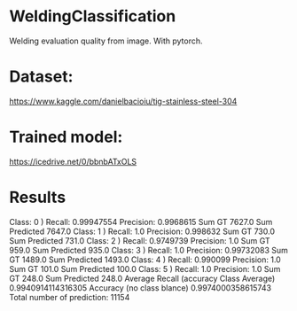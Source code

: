 # WeldingClassification
Welding evaluation quality from image. With pytorch.

# Dataset:
https://www.kaggle.com/danielbacioiu/tig-stainless-steel-304

# Trained model:
https://icedrive.net/0/bbnbATxOLS

# Results
Class: 0 ) Recall: 0.99947554 Precision: 0.9968615 Sum GT  7627.0  Sum Predicted  7647.0
Class: 1 ) Recall: 1.0 Precision: 0.998632 Sum GT  730.0  Sum Predicted  731.0
Class: 2 ) Recall: 0.9749739 Precision: 1.0 Sum GT  959.0  Sum Predicted  935.0
Class: 3 ) Recall: 1.0 Precision: 0.99732083 Sum GT  1489.0  Sum Predicted  1493.0
Class: 4 ) Recall: 0.990099 Precision: 1.0 Sum GT  101.0  Sum Predicted  100.0
Class: 5 ) Recall: 1.0 Precision: 1.0 Sum GT  248.0  Sum Predicted  248.0
Average Recall (accuracy Class Average) 0.9940914114316305
Accuracy (no class blance) 0.9974000358615743 Total number of prediction:  11154
